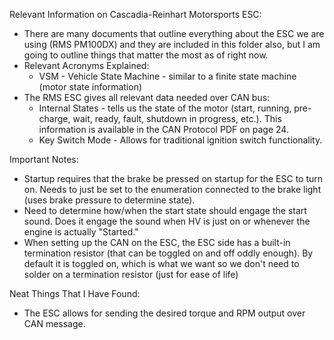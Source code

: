 Relevant Information on Cascadia-Reinhart Motorsports ESC:
* There are many documents that outline everything about the ESC we are using (RMS PM100DX) and they are included in this folder also, but I am going to outline things that matter the most as of right now.
* Relevant Acronyms Explained:
  - VSM - Vehicle State Machine - similar to a finite state machine (motor state information)
* The RMS ESC gives all relevant data needed over CAN bus:
  - Internal States - tells us the state of the motor (start, running, pre-charge, wait, ready, fault, shutdown in progress, etc.). This information is available in the CAN Protocol PDF on page 24.
  - Key Switch Mode - Allows for traditional ignition switch functionality. 


Important Notes:
* Startup requires that the brake be pressed on startup for the ESC to turn on. Needs to just be set to the enumeration connected to the brake light (uses brake pressure to determine state). 
* Need to determine how/when the start state should engage the start sound. Does it engage the sound when HV is just on or whenever the engine is actually "Started."
* When setting up the CAN on the ESC, the ESC side has a built-in termination resistor (that can be toggled on and off oddly enough). By default it is toggled on, which is what we want so we don't need to solder on a termination resistor (just for ease of life)


Neat Things That I Have Found:
* The ESC allows for sending the desired torque and RPM output over CAN message.

